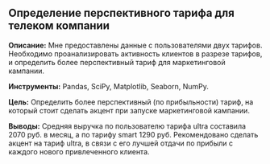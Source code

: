 ## Определение перспективного тарифа для телеком компании

**Описание:**
Мне предоставлены данные с пользователями двух тарифов. Необходимо проанализировать активность клиентов в разрезе тарифов, и определить более перспективный тариф для маркетинговой кампании.

**Инструменты:**
Pandas, SciPy, Matplotlib, Seaborn, NumPy.

**Цель:**
Определить более перспективный (по прибыльности) тариф, на который стоит сделать акцент при запуске маркетинговой кампании.

**Выводы:**
Средняя выручка по пользователю тарифа ultra составила 2070 руб. в месяц, а по тарифу smart 1290 руб. Рекомендовано сделать акцент на тариф ultra, в связи с его лучшей отдачи по прибыли с каждого нового привлеченного клиента.
